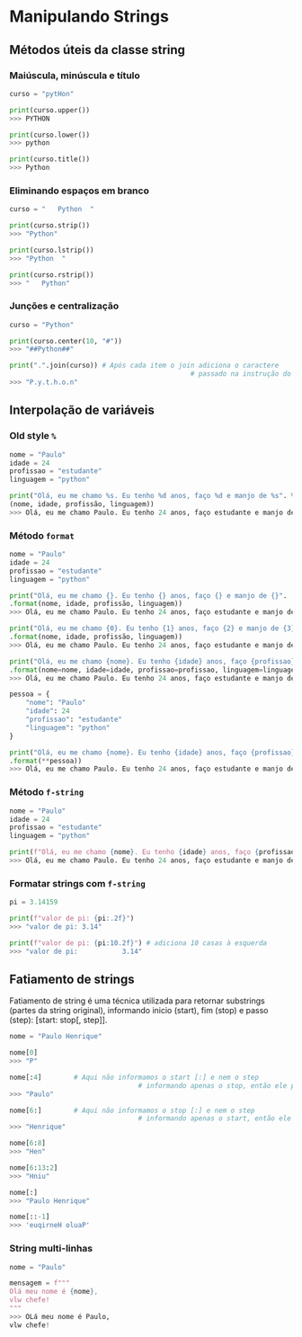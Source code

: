 # Manipulando Strings

## Métodos úteis da classe string

### Maiúscula, minúscula e título

```python
curso = "pytHon"

print(curso.upper())
>>> PYTHON

print(curso.lower())
>>> python

print(curso.title())
>>> Python
```

### Eliminando espaços em branco

```python
curso = "   Python  "

print(curso.strip())
>>> "Python"

print(curso.lstrip())
>>> "Python  "

print(curso.rstrip())
>>> "   Python"
```

### Junções e centralização

```python
curso = "Python"

print(curso.center(10, "#"))
>>> "##Python##"

print(".".join(curso)) # Após cada item o join adiciona o caractere 
											 # passado na instrução do join
>>> "P.y.t.h.o.n"
```

## Interpolação de variáveis

### Old style `%`

```python
nome = "Paulo"
idade = 24
profissao = "estudante"
linguagem = "python"

print("Olá, eu me chamo %s. Eu tenho %d anos, faço %d e manjo de %s". % 
(nome, idade, profissão, linguagem))
>>> Olá, eu me chamo Paulo. Eu tenho 24 anos, faço estudante e manjo de python
```

### Método `format`

```python
nome = "Paulo"
idade = 24
profissao = "estudante"
linguagem = "python"

print("Olá, eu me chamo {}. Eu tenho {} anos, faço {} e manjo de {}". 
.format(nome, idade, profissão, linguagem))
>>> Olá, eu me chamo Paulo. Eu tenho 24 anos, faço estudante e manjo de python

print("Olá, eu me chamo {0}. Eu tenho {1} anos, faço {2} e manjo de {3}". 
.format(nome, idade, profissão, linguagem))
>>> Olá, eu me chamo Paulo. Eu tenho 24 anos, faço estudante e manjo de python

print("Olá, eu me chamo {nome}. Eu tenho {idade} anos, faço {profissao} e manjo de {linguagem}". 
.format(nome=nome, idade=idade, profissao=profissao, linguagem=linguagem))
>>> Olá, eu me chamo Paulo. Eu tenho 24 anos, faço estudante e manjo de python

pessoa = {
	"nome": "Paulo"
	"idade": 24
	"profissao": "estudante"
	"linguagem": "python"
}

print("Olá, eu me chamo {nome}. Eu tenho {idade} anos, faço {profissao} e manjo de {linguagem}". 
.format(**pessoa))
>>> Olá, eu me chamo Paulo. Eu tenho 24 anos, faço estudante e manjo de python
```

### Método `f-string`

```python
nome = "Paulo"
idade = 24
profissao = "estudante"
linguagem = "python"

print(f"Olá, eu me chamo {nome}. Eu tenho {idade} anos, faço {profissao} e manjo de {linguagem}")
>>> Olá, eu me chamo Paulo. Eu tenho 24 anos, faço estudante e manjo de python
```

### Formatar strings com `f-string`

```python
pi = 3.14159

print(f"valor de pi: {pi:.2f}")
>>> "valor de pi: 3.14"

print(f"valor de pi: {pi:10.2f}") # adiciona 10 casas à esquerda
>>> "valor de pi:           3.14" 
```

## Fatiamento de strings

Fatiamento de string é uma técnica utilizada para retornar substrings (partes da string original), informando inicio (start), fim (stop) e passo (step): [start: stop[, step]].

```python
nome = "Paulo Henrique"

nome[0]
>>> "P"

nome[:4]        # Aqui não informamos o start [:] e nem o step
								# informando apenas o stop, então ele para na posição 5
>>> "Paulo"

nome[6:]        # Aqui não informamos o stop [:] e nem o step
								# informando apenas o start, então ele começa na posição 7
>>> "Henrique"

nome[6:8]
>>> "Hen"

nome[6:13:2]
>>> "Hniu"

nome[:]
>>> "Paulo Henrique"

nome[::-1]
>>> 'euqirneH oluaP'
```

### String multi-linhas

```python
nome = "Paulo"

mensagem = f"""
Olá meu nome é {nome},
vlw chefe!
"""
>>> OLá meu nome é Paulo,
vlw chefe!
```